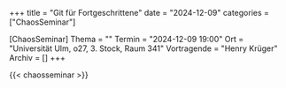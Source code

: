 +++
title = "Git für Fortgeschrittene"
date = "2024-12-09"
categories = ["ChaosSeminar"]

[ChaosSeminar]
Thema = ""
Termin = "2024-12-09 19:00"
Ort = "Universität Ulm, o27, 3. Stock, Raum 341"
Vortragende = "Henry Krüger"
Archiv = []
+++

{{< chaosseminar >}}


